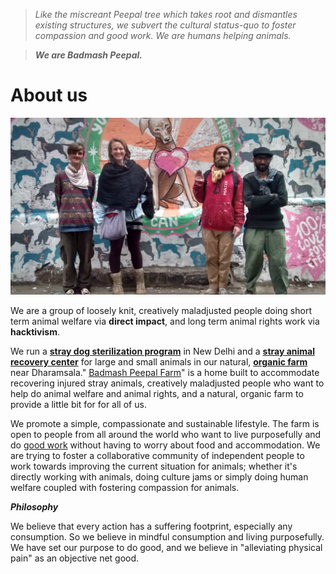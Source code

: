 <!--
Title: About us
-->

><i>Like the miscreant Peepal tree which takes root and dismantles existing structures, we subvert the cultural status-quo to foster compassion and good work. We are humans helping animals.</i>

>****<i>We are Badmash Peepal.</i>****

About us
==========

![](/markdown/E-COVER-WEBSITE.jpg)

We are a group of loosely knit, creatively maladjusted people doing short term animal welfare via **direct impact**, and long term animal rights work via **hacktivism**. 

We run a **[stray dog sterilization program](/?p=abc-cooperative)** in New Delhi and a **[stray animal recovery center](/?p=farm#gardens)** for large and small animals in our natural, **[organic farm](/?p=farm#animals)** near Dharamsala." [Badmash Peepal Farm]( /?p=farm)" is a home built to accommodate recovering injured stray animals, creatively maladjusted people who want to help do animal welfare and animal rights, and a natural, organic farm to provide a little bit for for all of us.

We promote a simple, compassionate and sustainable lifestyle. The farm is open to people from all around the world who want to live purposefully and do [good work](?/p=good-work) without having to worry about food and accommodation. We are trying to foster a collaborative community of independent people to work towards improving the current situation for animals; whether it's directly working with animals, doing culture jams or simply doing human welfare coupled with fostering compassion for animals.


***Philosophy***

We believe that every action has a suffering footprint, especially any consumption. So we believe in mindful consumption and living purposefully. We have set our purpose to do good, and we believe in "alleviating physical pain" as an objective net good.

<!--
History
-->
